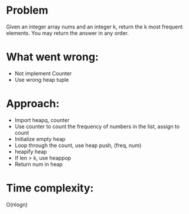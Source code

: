 # Problem
Given an integer array nums and an integer k, return the k most frequent elements. You may return the answer in any order.

# What went wrong:
- Not implement Counter
- Use wrong heap tuple

# Approach:
- Import heapq, counter
- Use counter to count the frequency of numbers in the list, assign to count
- Initialize empty heap
- Loop through the count, use heap push, (freq, num)
- heapify heap
- If len > k, use heappop
- Return num in heap

# Time complexity:
O(nlogn)